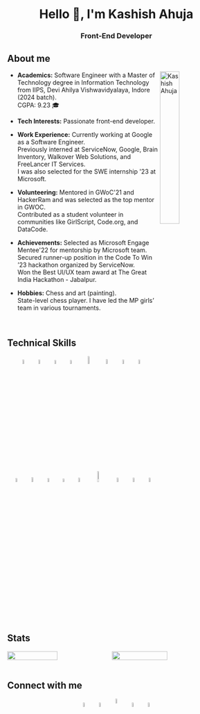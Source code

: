 <h1 align="center">Hello 👋, I'm Kashish Ahuja</h1> 
<h3 align="center">Front-End Developer</h3>
  
##  About me
<div align="left">

<img width="30%" align="right" alt="Kashish Ahuja" src="https://user-images.githubusercontent.com/55057608/196962872-09ab0293-7565-4ffa-9725-d1cb70a7ea5a.jpeg" />

- **Academics:** Software Engineer with a Master of Technology degree in Information Technology from IIPS, Devi Ahilya Vishwavidyalaya, Indore (2024 batch). <br/>
CGPA: 9.23 🎓

- **Tech Interests:** Passionate front-end developer.

- **Work Experience:** Currently working at Google as a Software Engineer. <br/>
Previously interned at ServiceNow, Google, Brain Inventory, Walkover Web Solutions, and FreeLancer IT Services. <br/>
I was also selected for the SWE internship '23 at Microsoft.

- **Volunteering:** Mentored in GWoC'21 and HackerRam and was selected as the top mentor in GWOC. <br/>
Contributed as a student volunteer in communities like GirlScript, Code.org, and DataCode.

- **Achievements:** Selected as Microsoft Engage Mentee'22 for mentorship by Microsoft team. <br/>
Secured runner-up position in the Code To Win ’23 hackathon organized by ServiceNow. <br/>
Won the Best UI/UX team award at The Great India Hackathon - Jabalpur.

- **Hobbies:** Chess and art (painting). <br/>
State-level chess player. I have led the MP girls’ team in various tournaments. 

</div>

<br/>

##  Technical Skills
<p align="center">
  <img src="https://user-images.githubusercontent.com/55057608/215124769-4e28bb35-6b77-4572-8769-42423bbf3803.png" alt="C" width="5%"/>
  &nbsp;
  <img src="https://user-images.githubusercontent.com/55057608/215125719-b1eb21db-cd5d-4b96-a962-b13afef2fde5.png" alt="C++" width="5%"/>
  &nbsp;
  <img src="https://user-images.githubusercontent.com/55057608/215135875-f3a0f9ee-083e-4090-9d12-6a98bda40e18.png" alt="HTML" width="4.8%"/>
  &nbsp;
  <img src="https://user-images.githubusercontent.com/55057608/215132531-c2bf186e-e6cf-4802-89df-093ba13248d3.png" alt="CSS" width="4.8%"/>
  &nbsp;
  <img src="https://user-images.githubusercontent.com/55057608/215137273-32983d5d-fbdf-4f54-9afb-50e70c0c7696.png" alt="Sass" width="6.8%"/>
  &nbsp;
  <img src="https://user-images.githubusercontent.com/55057608/215129778-ca0e6263-095d-4bf6-a3bf-43e99e4413b0.png" alt="BootStrap" width="5.2%"/>
  &nbsp;
  <img src="https://user-images.githubusercontent.com/55057608/215138834-6c7fc9f6-1ee1-464e-ad98-c5ae0f8dcde0.png" alt="JavaScript" width="5%"/>
  &nbsp;
  <img src="https://github.com/kashishahuja2002/kashishahuja2002/assets/55057608/d9e5040e-31c0-451f-9312-40e59be3e748" alt="TypeScript" width="5%"/>
  &nbsp;
  <br/>
  <img src="https://github.com/kashishahuja2002/kashishahuja2002/assets/55057608/44534ae0-3146-47b6-882e-9ca9174af47c" alt="Angular" width="4.8%"/>
  &nbsp;
  <img src="https://user-images.githubusercontent.com/55057608/215139554-450c13fc-f06f-4e5d-a29e-4acea5ce82f2.png" alt="React.js" width="5.2%"/>
  &nbsp;
  <img src="https://user-images.githubusercontent.com/55057608/215172117-1c6784a7-12b4-4917-954f-837e54b5e476.png" alt="Redux" width="4.8%"/>
  &nbsp;
  <img src="https://github.com/kashishahuja2002/kashishahuja2002/assets/55057608/9bf28dec-af9a-4371-b01e-2182ac41e01d" alt="Node.js" width="4.5%"/>
  &nbsp;
  <img src="https://github.com/kashishahuja2002/kashishahuja2002/assets/55057608/c15f9d9d-a087-46fb-8f3f-64b48d2e9bf5" alt="MongoDB" width="5%"/>
  &nbsp;
  <img src="https://github.com/kashishahuja2002/kashishahuja2002/assets/55057608/b653003c-4a24-4d20-8619-914f5f84cb00" alt="SQL" width="8%"/>
  &nbsp;
  <img src="https://user-images.githubusercontent.com/55057608/215184579-9d4d5859-5dee-4eae-b581-714204c30f64.png" alt="Git" width="5%"/>
  &nbsp;
  <img src="https://user-images.githubusercontent.com/55057608/215185998-d93c21d2-1a25-451f-bd9e-dbd3f0cc9de0.png" alt="GitHub" width="5%"/>
  &nbsp;
  <img src="https://user-images.githubusercontent.com/55057608/215184827-93ec1b83-a9f6-47bd-aece-50c89c7e175b.png" alt="VS Code" width="5%"/>
</p>

<br/>


##  Stats

<div style="display: flex; flex-direction: row"> 
  <img src="https://github-readme-stats.vercel.app/api?username=kashishahuja2002&show_icons=true&theme=gotham" width="48%" />
  <img src="https://github-readme-streak-stats.herokuapp.com/?user=kashishahuja2002&theme=gotham" width="50.5%" />
</div>


<br/>

## Connect with me
<p align="center">
  <a href="https://www.linkedin.com/in/kashish-ahuja-1505/"><img align="center" src="https://user-images.githubusercontent.com/55057608/215177293-aff4eb00-db24-4e0f-9ee7-1f4cdef0c134.png" alt="LinkedIn | kashish-ahuja-1505" width="5%" /></a>
  &nbsp;
  <a href="https://www.instagram.com/kashish.ahuja_/"><img align="center" src="https://user-images.githubusercontent.com/55057608/215179600-b7e1306b-a220-439d-8fd0-5707318bdba1.png" alt="Instagram | kashish.ahuja_" width="5%" /></a>
  &nbsp;
  <a href="mailto:kashishahuja2002@gmail.com"><img align="center" width="5.5%" src="https://user-images.githubusercontent.com/55057608/215180075-3dc71f52-8a0c-4265-bdc1-93ceb9871ac5.png" /></a>
  &nbsp;
  <a href="https://twitter.com/15kashishahuja"><img align="center" src="https://user-images.githubusercontent.com/55057608/215180448-e62464b5-a62c-4a06-b646-549f85c498b6.png" alt="Twitter | 15kashishahuja" width="5%" /></a>
  &nbsp;
  <a href="https://www.facebook.com/profile.php?id=100085283182091"><img align="center" src="https://user-images.githubusercontent.com/55057608/215182532-419e0e82-8c9e-46a0-bf55-8ff0b5ce1fc7.png" alt="Facebook" width="5%" /></a>
</p>

